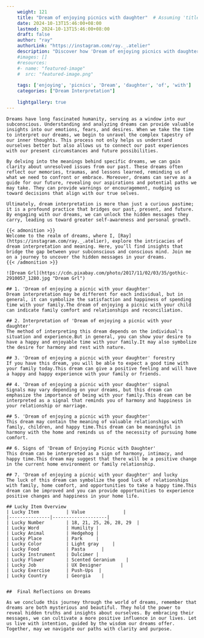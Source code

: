 ```yaml
---
    weight: 121
    title: "Dream of enjoying picnics with daughter"  # Assuming 'title' column exists
    date: 2024-10-13T15:46:00+08:00
    lastmod: 2024-10-13T15:46:00+08:00
    draft: false
    author: "ray"
    authorLink: "https://instagram.com/ray._.atelier"
    description: "Discover how 'Dream of enjoying picnics with daughter' can interpret your future and uncover its significant meanings in your life."
    #images: []
    #resources:
    #- name: "featured-image"
    #  src: "featured-image.png"
    
    tags: ['enjoying', 'picnics', 'Dream', 'daughter', 'of', 'with']
    categories: ["Dream Interpretation"]
    
    lightgallery: true
---
```

    
    Dreams have long fascinated humanity, serving as a window into our subconscious. Understanding and analyzing dreams can provide valuable insights into our emotions, fears, and desires. When we take the time to interpret our dreams, we begin to unravel the complex tapestry of our inner thoughts. This process not only helps us understand ourselves better but also allows us to connect our past experiences with our present circumstances and future possibilities.
    
    By delving into the meanings behind specific dreams, we can gain clarity about unresolved issues from our past. These dreams often reflect our memories, traumas, and lessons learned, reminding us of what we need to confront or embrace. Moreover, dreams can serve as a guide for our future, revealing our aspirations and potential paths we may take. They can provide warnings or encouragement, nudging us toward decisions that align with our true selves.
    
    Ultimately, dream interpretation is more than just a curious pastime; it is a profound practice that bridges our past, present, and future. By engaging with our dreams, we can unlock the hidden messages they carry, leading us toward greater self-awareness and personal growth.
    
    {{< admonition >}}
    Welcome to the realm of dreams, where I, [Ray](https://instagram.com/ray._.atelier), explore the intricacies of dream interpretation and meaning. Here, you’ll find insights that bridge the gap between your subconscious and conscious mind. Join me on a journey to uncover the hidden messages in your dreams.
    {{< /admonition >}}
    
    ![Dream Grl](https://cdn.pixabay.com/photo/2017/11/02/03/35/gothic-2910057_1280.jpg "Dream Grl")
    
    ## 1. 'Dream of enjoying a picnic with your daughter'
    Dream interpretation may be different for each individual, but in general, it can symbolize the satisfaction and happiness of spending time with your family.The dream of enjoying a picnic with your child can indicate family comfort and relationships and reconciliation.
    
    ## 2. Interpretation of 'Dream of enjoying a picnic with your daughter'
    The method of interpreting this dream depends on the individual's situation and experience.But in general, you can show your desire to have a happy and enjoyable time with your family.It may also symbolize the desire for harmony and rest with nature.
    
    ## 3. 'Dream of enjoying a picnic with your daughter' forestry
    If you have this dream, you will be able to expect a good time with your family today.This dream can give a positive feeling and will have a happy and happy experience with your family or friends.
    
    ## 4. 'Dream of enjoying a picnic with your daughter' signal
    Signals may vary depending on your dreams, but this dream can emphasize the importance of being with your family.This dream can be interpreted as a signal that reminds you of harmony and happiness in your relationship or marriage.
    
    ## 5. 'Dream of enjoying a picnic with your daughter'
    This dream may contain the meaning of valuable relationships with family, children, and happy time.This dream can be meaningful in harmony with the home and reminds us of the necessity of pursuing home comfort.
    
    ## 6. Signs of 'Dream of Enjoying Picnic with Daughter'
    This dream can be interpreted as a sign of harmony, intimacy, and happy time.This dream may suggest that there will be a positive change in the current home environment or family relationship.
    
    ## 7. 'Dream of enjoying a picnic with your daughter' and lucky
    The luck of this dream can symbolize the good luck of relationships with family, home comfort, and opportunities to take a happy time.This dream can be improved and you can provide opportunities to experience positive changes and happiness in your home life.
    
    ## Lucky Item Overview
    | Lucky Item          | Value              |
    |---------------|--------------------|
    | Lucky Number        | 18, 21, 25, 26, 28, 29  |
    | Lucky Word          | Humility |
    | Lucky Animal        | Hedgehog |
    | Lucky Place         | Park     |
    | Lucky Color         | Light gray     |
    | Lucky Food          | Pasta      |
    | Lucky Instrument    | Dulcimer |
    | Lucky Flower        | Scented Geranium    |
    | Lucky Job           | UX Designer       |
    | Lucky Exercise      | Push-Ups  |
    | Lucky Country       | Georgia    |
    
    
    ##  Final Reflections on Dreams
    
    As we conclude this journey through the world of dreams, remember that dreams are both mysterious and beautiful. They hold the power to reveal hidden truths and insights about ourselves. By embracing their messages, we can cultivate a more positive influence in our lives. Let us live with intention, guided by the wisdom our dreams offer. Together, may we navigate our paths with clarity and purpose.
    